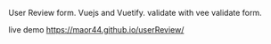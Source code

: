 User Review form.
Vuejs and Vuetify.
validate with vee validate form.

live demo https://maor44.github.io/userReview/

